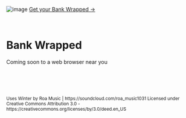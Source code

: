 ![image](https://user-images.githubusercontent.com/76178582/209436454-d563bf4a-4928-4f27-bd92-0539c05a3b65.png)
[Get your Bank Wrapped →](https://hack.af/wrapped)

<br />


# Bank Wrapped
Coming soon to a web browser near you


<br />
<br />
<br />
<br />

<small>
Uses Winter by Roa Music | https://soundcloud.com/roa_music1031
Licensed under Creative Commons Attribution 3.0 - https://creativecommons.org/licenses/by/3.0/deed.en_US
</small>